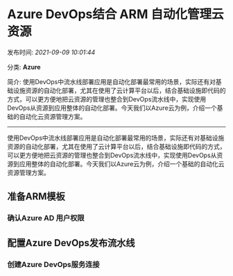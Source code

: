 # Azure DevOps结合 ARM 自动化管理云资源

发布时间: *2021-09-09 10:01:44*

分类: __Azure__

简介: 使用DevOps中流水线部署应用是自动化部署最常用的场景，实际还有对基础设施资源的自动化部署，尤其在使用了云计算平台以后，结合基础设施即代码的方式，可以更方便地把云资源的管理也整合到DevOps流水线中，实现使用DevOps从资源到应用整体的自动化部署。今天我们以Azure云为例，介绍一个基础的自动化云资源管理方案。

---------

使用DevOps中流水线部署应用是自动化部署最常用的场景，实际还有对基础设施资源的自动化部署，尤其在使用了云计算平台以后，结合基础设施即代码的方式，可以更方便地把云资源的管理也整合到DevOps流水线中，实现使用DevOps从资源到应用整体的自动化部署。今天我们以Azure云为例，介绍一个基础的自动化云资源管理方案。

## 准备ARM模板

### 确认Azure AD 用户权限

## 配置Azure DevOps发布流水线

### 创建Azure DevOps服务连接